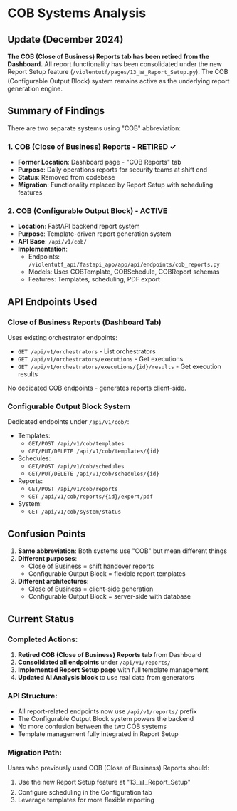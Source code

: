 # COB Systems Analysis

## Update (December 2024)

**The COB (Close of Business) Reports tab has been retired from the Dashboard.** All report functionality has been consolidated under the new Report Setup feature (`/violentutf/pages/13_📊_Report_Setup.py`). The COB (Configurable Output Block) system remains active as the underlying report generation engine.

## Summary of Findings

There are two separate systems using "COB" abbreviation:

### 1. COB (Close of Business) Reports - RETIRED ✓
- **Former Location**: Dashboard page - "COB Reports" tab
- **Purpose**: Daily operations reports for security teams at shift end
- **Status**: Removed from codebase
- **Migration**: Functionality replaced by Report Setup with scheduling features

### 2. COB (Configurable Output Block) - ACTIVE
- **Location**: FastAPI backend report system
- **Purpose**: Template-driven report generation system
- **API Base**: `/api/v1/cob/`
- **Implementation**:
  - Endpoints: `/violentutf_api/fastapi_app/app/api/endpoints/cob_reports.py`
  - Models: Uses COBTemplate, COBSchedule, COBReport schemas
  - Features: Templates, scheduling, PDF export

## API Endpoints Used

### Close of Business Reports (Dashboard Tab)
Uses existing orchestrator endpoints:
- `GET /api/v1/orchestrators` - List orchestrators
- `GET /api/v1/orchestrators/executions` - Get executions
- `GET /api/v1/orchestrators/executions/{id}/results` - Get execution results

No dedicated COB endpoints - generates reports client-side.

### Configurable Output Block System
Dedicated endpoints under `/api/v1/cob/`:
- Templates:
  - `GET/POST /api/v1/cob/templates`
  - `GET/PUT/DELETE /api/v1/cob/templates/{id}`
- Schedules:
  - `GET/POST /api/v1/cob/schedules`
  - `GET/PUT/DELETE /api/v1/cob/schedules/{id}`
- Reports:
  - `GET/POST /api/v1/cob/reports`
  - `GET /api/v1/cob/reports/{id}/export/pdf`
- System:
  - `GET /api/v1/cob/system/status`

## Confusion Points

1. **Same abbreviation**: Both systems use "COB" but mean different things
2. **Different purposes**:
   - Close of Business = shift handover reports
   - Configurable Output Block = flexible report templates
3. **Different architectures**:
   - Close of Business = client-side generation
   - Configurable Output Block = server-side with database

## Current Status

### Completed Actions:
1. **Retired COB (Close of Business) Reports tab** from Dashboard
2. **Consolidated all endpoints** under `/api/v1/reports/`
3. **Implemented Report Setup page** with full template management
4. **Updated AI Analysis block** to use real data from generators

### API Structure:
- All report-related endpoints now use `/api/v1/reports/` prefix
- The Configurable Output Block system powers the backend
- No more confusion between the two COB systems
- Template management fully integrated in Report Setup

### Migration Path:
Users who previously used COB (Close of Business) Reports should:
1. Use the new Report Setup feature at "13_📊_Report_Setup"
2. Configure scheduling in the Configuration tab
3. Leverage templates for more flexible reporting
